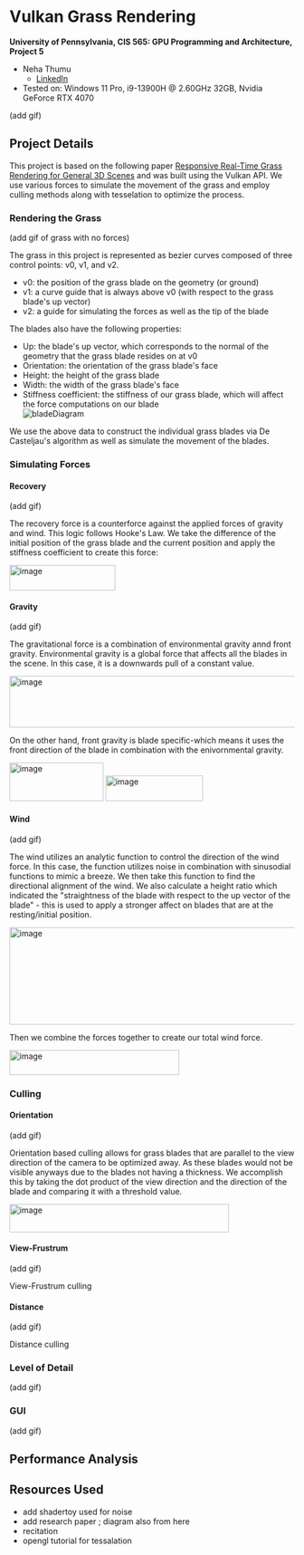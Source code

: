 Vulkan Grass Rendering
==================================

**University of Pennsylvania, CIS 565: GPU Programming and Architecture, Project 5**

* Neha Thumu
  * [LinkedIn](https://www.linkedin.com/in/neha-thumu/)
* Tested on: Windows 11 Pro, i9-13900H @ 2.60GHz 32GB, Nvidia GeForce RTX 4070

(add gif)

## Project Details

This project is based on the following paper [Responsive Real-Time Grass Rendering for General 3D Scenes](https://www.cg.tuwien.ac.at/research/publications/2017/JAHRMANN-2017-RRTG/JAHRMANN-2017-RRTG-draft.pdf) and was built using the Vulkan API. We use various forces to simulate the movement of the grass and employ culling methods along with tesselation to optimize the process.

### Rendering the Grass
(add gif of grass with no forces) 

The grass in this project is represented as bezier curves composed of three control points: v0, v1, and v2. 
- v0: the position of the grass blade on the geometry (or ground)
- v1: a curve guide that is always above v0 (with respect to the grass blade's up vector)
- v2: a guide for simulating the forces as well as the tip of the blade

The blades also have the following properties: 
- Up: the blade's up vector, which corresponds to the normal of the geometry that the grass blade resides on at v0
- Orientation: the orientation of the grass blade's face
- Height: the height of the grass blade
- Width: the width of the grass blade's face
- Stiffness coefficient: the stiffness of our grass blade, which will affect the force computations on our blade  
![bladeDiagram](https://github.com/thumun/Project5-Vulkan-Grass-Rendering/blob/main/img/blade_model.jpg?raw=true)

We use the above data to construct the individual grass blades via De Casteljau's algorithm as well as simulate the movement of the blades.

### Simulating Forces 
#### Recovery
(add gif) 

The recovery force is a counterforce against the applied forces of gravity and wind. This logic follows Hooke's Law. We take the difference of the initial position of the grass blade and the current position and apply the stiffness coefficient to create this force: 

<img width="187" height="45" alt="image" src="https://github.com/user-attachments/assets/81619755-047e-4fb4-a1ed-f13e7d57440a" />

#### Gravity 
(add gif)

The gravitational force is a combination of environmental gravity annd front gravity. Environmental gravity is a global force that affects all the blades in the scene. In this case, it is a downwards pull of a constant value. 

<img width="534" height="91" alt="image" src="https://github.com/user-attachments/assets/05b32bce-4407-48a5-bd7d-c68f1e1a8af4" />

On the other hand, front gravity is blade specific-which means it uses the front direction of the blade in combination with the enivornmental gravity.

<img width="166" height="68" alt="image" src="https://github.com/user-attachments/assets/706a186c-ffcd-43b6-80d7-9a6c9e637bcb" />

<img width="172" height="45" alt="image" src="https://github.com/user-attachments/assets/f4d56cdd-0516-40f8-88fd-bf7e08500f9f" />

#### Wind
(add gif)

The wind utilizes an analytic function to control the direction of the wind force. In this case, the function utilizes noise in combination with sinusodial functions to mimic a breeze. We then take this function to find the directional alignment of the wind. We also calculate a height ratio which indicated the "straightness of the blade with respect to the up vector of the blade" - this is used to apply a stronger affect on blades that are at the resting/initial position.

<img width="516" height="172" alt="image" src="https://github.com/user-attachments/assets/2b4f67fa-281e-47ec-8117-c9ac037ba392" />

Then we combine the forces together to create our total wind force.

<img width="300" height="44" alt="image" src="https://github.com/user-attachments/assets/792eb4ba-7b5b-4ca8-8195-532a46a227c3" />

### Culling 
#### Orientation
(add gif)

Orientation based culling allows for grass blades that are parallel to the view direction of the camera to be optimized away. As these blades would not be visible anyways due to the blades not having a thickness. We accomplish this by taking the dot product of the view direction and the direction of the blade and comparing it with a threshold value. 

<img width="388" height="50" alt="image" src="https://github.com/user-attachments/assets/e559f222-5803-4cf8-92f2-8716abfae15f" />

#### View-Frustrum
(add gif)

View-Frustrum culling 

#### Distance 
(add gif)

Distance culling

### Level of Detail
(add gif)

### GUI
(add gif)

## Performance Analysis 

## Resources Used 
- add shadertoy used for noise
- add research paper ; diagram also from here 
- recitation
- opengl tutorial for tessalation 
